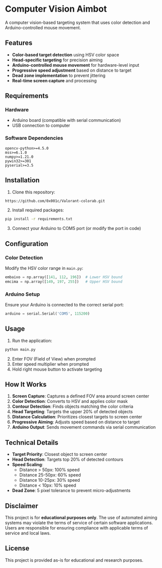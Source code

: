 # Computer Vision Aimbot

A computer vision-based targeting system that uses color detection and Arduino-controlled mouse movement.

## Features

- **Color-based target detection** using HSV color space
- **Head-specific targeting** for precision aiming
- **Arduino-controlled mouse movement** for hardware-level input
- **Progressive speed adjustment** based on distance to target
- **Dead zone implementation** to prevent jittering
- **Real-time screen capture** and processing

## Requirements

### Hardware
- Arduino board (compatible with serial communication)
- USB connection to computer

### Software Dependencies
```
opencv-python>=4.5.0
mss>=6.1.0
numpy>=1.21.0
pywin32>=301
pyserial>=3.5
```

## Installation

1. Clone this repository:
```bash
https://github.com/0x001c/Valorant-colorab.git
```

2. Install required packages:
```bash
pip install -r requirements.txt
```

3. Connect your Arduino to COM5 port (or modify the port in code)

## Configuration

### Color Detection
Modify the HSV color range in `main.py`:
```python
embaixo = np.array([141, 112, 196])  # Lower HSV bound
emcima = np.array([149, 197, 255])   # Upper HSV bound
```

### Arduino Setup
Ensure your Arduino is connected to the correct serial port:
```python
arduino = serial.Serial('COM5', 115200)
```

## Usage

1. Run the application:
```bash
python main.py
```

2. Enter FOV (Field of View) when prompted
3. Enter speed multiplier when prompted
4. Hold right mouse button to activate targeting

## How It Works

1. **Screen Capture**: Captures a defined FOV area around screen center
2. **Color Detection**: Converts to HSV and applies color mask
3. **Contour Detection**: Finds objects matching the color criteria
4. **Head Targeting**: Targets the upper 20% of detected objects
5. **Distance Calculation**: Prioritizes closest targets to screen center
6. **Progressive Aiming**: Adjusts speed based on distance to target
7. **Arduino Output**: Sends movement commands via serial communication

## Technical Details

- **Target Priority**: Closest object to screen center
- **Head Detection**: Targets top 20% of detected contours
- **Speed Scaling**: 
  - Distance > 50px: 100% speed
  - Distance 25-50px: 60% speed  
  - Distance 10-25px: 30% speed
  - Distance < 10px: 10% speed
- **Dead Zone**: 5 pixel tolerance to prevent micro-adjustments

## Disclaimer

This project is for **educational purposes only**. The use of automated aiming systems may violate the terms of service of certain software applications. Users are responsible for ensuring compliance with applicable terms of service and local laws.

## License

This project is provided as-is for educational and research purposes.
